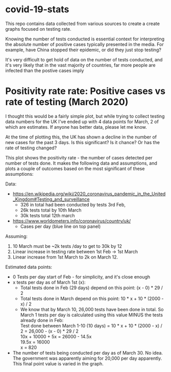 # covid-19-stats

This repo contains data collected from various sources to create a create graphs focused on testing rate.

Knowing the number of tests conducted is essential context for interpreting the absolute number of positive cases typically presented in the media. For example, have China stopped their epidemic, or did they just stop testing?

It's very difficult to get hold of data on the number of tests conducted, and it's very likely that in the vast majority of countries, far more people are infected than the postive cases imply 

# Positivity rate rate: Positive cases vs rate of testing (March 2020)
I thought this would be a fairly simple plot, but while trying to collect testing data numbers for the UK I've ended up with 4 data points for March, 2 of which are estimates. If anyone has better data, please let me know.

At the time of plotting this, the UK has shown a decline in the number of new cases for the past 3 days. Is this significant? Is it chance? Or has the rate of testing changed?

This plot shows the positivity rate - the number of cases detected per number of tests done. It makes the following data and assumptions, and plots a couple of outcomes based on the most significant of these assumptions:

Data:
  - https://en.wikipedia.org/wiki/2020_coronavirus_pandemic_in_the_United_Kingdom#Testing_and_surveillance
    - 326 in total had been conducted by tests 3rd Feb, 
    - 26k tests total by 10th March
    - 30k tests total 12th march
  - https://www.worldometers.info/coronavirus/country/uk/
    - Cases per day (blue line on top panel)

Assuming:
  1) 10 March must be ~2k tests /day to get to 30k by 12
  2) Linear increase in testing rate between 1st Feb -> 1st March
  3) Linear increase from 1st March to 2k on March 12.

Estimated data points:
  - 0 Tests per day start of Feb - for simplicity, and it's close enough
  - x tests per day as of March 1st (x):
    - Total tests done in Feb (29 days) depend on this point: (x - 0) * 29 / 2
    - Total tests done in March depend on this point: 10 * x + 10 * (2000 - x) / 2
    - We know that by March 10, 26,000 tests have been done in total. So March 1 tests per day is calculated using this value MINUS the tests already done in Feb:  
     Test done between March 1-10 (10 days) = 10 * x + 10 * (2000 - x) / 2 = 26,000 - (x - 0) * 29 / 2  
        10x + 10000 + 5x = 26000 - 14.5x  
        19.5x = 16000  
        x = 820  
  - The number of tests being conducted per day as of March 30. No idea. The government was apparently aiming for 20,000 per day apparently. This final point value is varied in the graph.
  
  